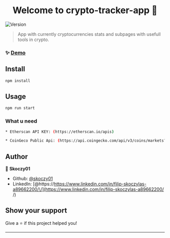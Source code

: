 <h1 align="center">Welcome to crypto-tracker-app 👋</h1>
<p>
  <img alt="Version" src="https://img.shields.io/badge/version-0.1.0-blue.svg?cacheSeconds=2592000" />
</p>

> App with currently cryptocurrencies stats and subpages with usefull tools in crypto.

### ✨ [Demo](https://cryptocurrencies-tracker-app.netlify.app/)

## Install

```sh
npm install
```

## Usage

```sh
npm run start
```

### What u need

```sh
* Etherscan API KEY: (https://etherscan.io/apis)

* CoinGeco Public Api: (https://api.coingecko.com/api/v3/coins/markets?vs_currency=usd&order=market_cap_desc&per_page=50&page=1&sparkline=false&price_change_percentage=1h%2C24h%2C7d)
```

## Author

👤 **Skoczy01**

- Github: [@skoczy01](https://github.com/skoczy01)
- LinkedIn: [@https:\/\/https://www.linkedin.com/in/filip-skoczylas-a89662200/\/](https://www.linkedin.com/in/filip-skoczylas-a89662200/ /)

## Show your support

Give a ⭐️ if this project helped you!

---
